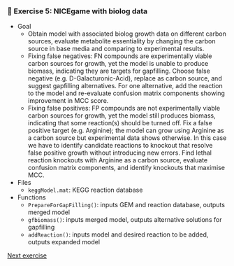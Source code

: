 ### 🧫 Exercise 5: NICEgame with biolog data
- Goal
  - Obtain model with associated biolog growth data on different carbon sources, evaluate metabolite essentiality by changing the carbon source in base media and comparing to experimental results.
  - Fixing false negatives: FN compounds are experimentally viable carbon sources for growth, yet the model is unable to produce biomass, indicating they are targets for gapfilling. Choose false negative (e.g. D-Galacturonic-Acid), replace as carbon source, and suggest gapfilling alternatives. For one alternative, add the reaction to the model and re-evaluate confusion matrix components showing improvement in MCC score.
  - Fixing false positives: FP compounds are not experimentally viable carbon sources for growth, yet the model still produces biomass, indicating that some reaction(s) should be turned off. Fix a false positive target (e.g. Arginine); the model can grow using Arginine as a carbon source but experimental data shows otherwise. In this case we have to identify candidate reactions to knockout that resolve false positive growth without introducing new errors. Find lethal reaction knockouts with Arginine as a carbon source, evaluate confusion matrix components, and identify knockouts that maximise MCC.
- Files
  - `keggModel.mat`: KEGG reaction database 
- Functions
  - `PrepareForGapFilling()`: inputs GEM and reaction database, outputs merged model
  - `gfbiomass()`: inputs merged model, outputs alternative solutions for gapfilling
  - `addReaction()`: inputs model and desired reaction to be added, outputs expanded model

[Next exercise](https://github.com/franciscozorrilla/NICEgame_exercise/tree/master/Exercise_6)
